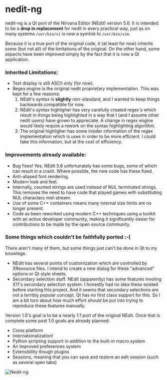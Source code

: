 # nedit-ng

nedit-ng is a Qt port of the Nirvana Editor (NEdit) version 5.6. It is intended
to be a **drop in replacement** for nedit in every practical way, just as on 
many systems `/usr/bin/vi` is now a symlink to `/usr/bin/vim`.

Because it is a true port of the original code, it (at least for now) inherits 
some (but not all) of the limitations of the original. On the other hand, some 
aspects have been improved simply by the fact that it is now a Qt application.

### Inherited Limitations:

* Text display is still ASCII only (for now).
* Regex engine is the original nedit proprietary implementation. This was kept 
  for a few reasons:
    1. NEdit's syntax is **slightly** non-standard, and I wanted to keep 
	   things backwards compatible for now.
	2. NEdit's syntax highligher has very carefully created regex's which 
	   result in things being highlighted in a way that I (and I assume other 
	   nedit users) have grown to appreciate. A change in regex engine would
	   likely require a rework on the syntax highlighting algorithm.
	3. The original highligher has some insider information of the regex
	   implementation which is uses in order to be more efficient. I could 
	   fake this information, but at the cost of efficiency.

### Improvements already available:

* Bug fixes! Yes, NEdit 5.6 unfortunately has some bugs, some of which can 
  result in a crash. Where possible, the new code has these fixed.
* Anti-aliased font rendering.
* Modern look and feel.
* Internally, counted strings are used instead of NUL terminated strings. This
  removes the need to have code that played games with substituting NUL 
  characters mid-stream.
* Use of some C++ containers means many internal size limits are no longer
  present.
* Code as been reworked using modern C++ techniques using a toolkit with an 
  active developer community, making it significantly easier for contributions
  to be made by the open source community.

### Some things which couldn't be faithfully ported :-(

There aren't many of them, but some things just can't be done in Qt to my 
knowlege.

* NEdit has several points of customization which are controlled by XResource
  files. I intend to create a new dialog for these "advanced" options or Qt 
  style sheets.
* Secondary selection stuff. NEdit (apparently) has some features involing 
  X11's secondary selection system. I honestly had no idea these existed before
  starting this project. And it seems that secondary selections are not a 
  terribly popular concept. Qt has no first class support for this. So I am a 
  bit torn about how much effort should be put into trying to reproduce these 
  features manually.

Version 1.0's goal is to be a nearly 1:1 port of the original NEdit. Once that 
is complete some post 1.0 goals are already planned:

* Cross platform
* Internationalization!
* Python scripting support in addition to the built-in macro system
* An improved preferences system
* Extensibility though plugins
* Sessions, meaning that you can save and restore an edit session (such as 
  several open tabs)

![Nedit-ng](https://github.com/eteran/nedit-ng/raw/master/doc/img/nedit-ng-find.png)
